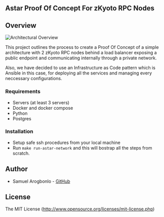 ## Astar Proof Of Concept For zKyoto RPC Nodes

## Overview

![Architectural Overview](https://github.com/samuelarogbonlo/astar-poc/assets/47984109/f520a4d7-4016-48f5-96cd-fe41aef530c5)

This project outlines the process to create a Proof Of Concept of a simple architecture with 2 zKyoto RPC nodes behind a load balancer exposing a public endpoint and communicating internally through a private network.

Also, we have decided to use an Infrastructure as Code pattern which is Ansible in this case, for deploying all the services and managing every neccessary configurations.

### Requirements
- Servers (at least 3 servers)
- Docker and docker compose
- Python
- Postgres

### Installation
- Setup safe ssh procedures from your local machine
- Run `make run-astar-network` and this will bostrap all the steps from scratch.

## Author
- Samuel Arogbonlo - [GitHub](https://github.com/samuelarogbonlo)

## License
The MIT License (http://www.opensource.org/licenses/mit-license.php)